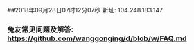 ##2018年09月28日07时12分07秒 新址: 104.248.183.147
### 兔友常见问题及解答: https://github.com/wanggonging/d/blob/w/FAQ.md
